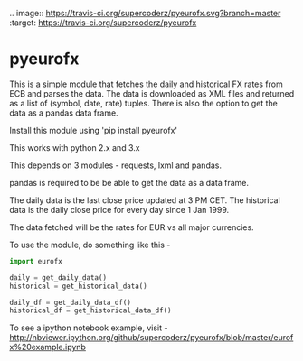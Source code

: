 .. image:: https://travis-ci.org/supercoderz/pyeurofx.svg?branch=master
    :target: https://travis-ci.org/supercoderz/pyeurofx

pyeurofx
=============

This is a simple module that fetches the daily and historical FX rates from ECB and parses the data.
The data is downloaded as XML files and returned as a list of (symbol, date, rate) tuples.
There is also the option to get the data as a pandas data frame.

Install this module using 'pip install pyeurofx'

This works with python 2.x and 3.x

This depends on 3 modules - requests, lxml and pandas.

pandas is required to be be able to get the data as a data frame.

The daily data is the last close price updated at 3 PM CET. The historical data is the daily close
price for every day since 1 Jan 1999.

The data fetched will be the rates for EUR vs all major currencies.

To use the module, do something like this - 

```python
import eurofx

daily = get_daily_data()
historical = get_historical_data()

daily_df = get_daily_data_df()
historical_df = get_historical_data_df()

```

To see a ipython notebook example, visit - http://nbviewer.ipython.org/github/supercoderz/pyeurofx/blob/master/eurofx%20example.ipynb